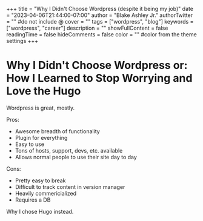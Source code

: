 +++
title = "Why I Didn't Choose Wordpress (despite it being my job)"
date = "2023-04-06T21:44:00-07:00"
author = "Blake Ashley Jr."
authorTwitter = "" #do not include @
cover = ""
tags = ["wordpress", "blog"]
keywords = ["wordpress", "career"]
description = ""
showFullContent = false
readingTime = false
hideComments = false
color = "" #color from the theme settings
+++

# Why I Didn't Choose Wordpress or: How I Learned to Stop Worrying and Love the Hugo

Wordpress is great, mostly.

Pros:

- Awesome breadth of functionality
- Plugin for everything
- Easy to use
- Tons of hosts, support, devs, etc. available
- Allows normal people to use their site day to day

Cons:

- Pretty easy to break
- Difficult to track content in version manager
- Heavily commericialized
- Requires a DB

Why I chose Hugo instead.
